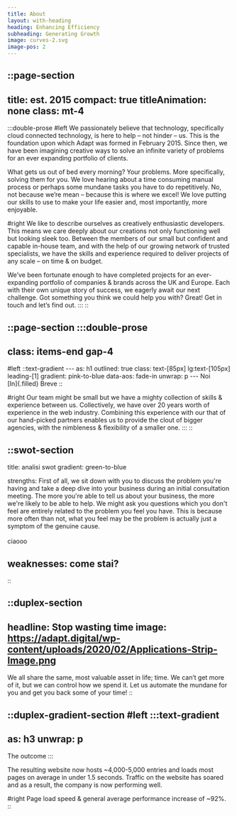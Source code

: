 ```yaml
---
title: About
layout: with-heading
heading: Enhancing Efficiency
subheading: Generating Growth
image: curves-2.svg
image-pos: 2
---
```


::page-section
---
title: est. 2015
compact: true
titleAnimation: none
class: mt-4
---
  :::double-prose
  #left
  We passionately believe that technology, specifically cloud connected technology, is here to help – not hinder – us. This is the foundation upon which Adapt was formed in February 2015. Since then, we have been imagining creative ways to solve an infinite variety of problems for an ever expanding portfolio of clients.

  What gets us out of bed every morning? Your problems. More specifically, solving them for you. We love hearing about a time consuming manual process or perhaps some mundane tasks you have to do repetitively. No, not because we’re mean – because this is where we excel! We love putting our skills to use to make your life easier and, most importantly, more enjoyable.

  #right
  We like to describe ourselves as creatively enthusiastic developers. This means we care deeply about our creations not only functioning well but looking sleek too. Between the members of our small but confident and capable in-house team, and with the help of our growing network of trusted specialists, we have the skills and experience required to deliver projects of any scale – on time & on budget.

  We’ve been fortunate enough to have completed projects for an ever-expanding portfolio of companies & brands across the UK and Europe. Each with their own unique story of success, we eagerly await our next challenge. Got something you think we could help you with? Great! Get in touch and let’s find out.
  :::
::

::page-section
  :::double-prose
  ---
  class: items-end gap-4
  ---
  #left
    ::text-gradient
    ---
    as: h1
    outlined: true
    class: text-[85px] lg:text-[105px] leading-[1]
    gradient: pink-to-blue
    data-aos: fade-in
    unwrap: p
    ---
    Noi <br> [In]{.filled} Breve
    ::

  #right
  Our team might be small but we have a mighty collection of skills & experience between us. Collectively, we have over 20 years worth of experience in the web industry. Combining this experience with our that of our hand-picked partners enables us to provide the clout of bigger agencies, with the nimbleness & flexibility of a smaller one.
  :::
::

::swot-section
---
title: analisi swot
gradient: green-to-blue

strengths: First of all, we sit down with you to discuss the problem you're having and take a deep dive into your business during an initial consultation meeting. The more you're able to tell us about your business, the more we're likely to be able to help. We might ask you questions which you don't feel are entirely related to the problem you feel you have. This is because more often than not, what you feel may be the problem is actually just a symptom of the genuine cause. <br> <br> ciaooo

weaknesses: come stai?
---
::

::duplex-section
---
headline: Stop wasting time
image: https://adapt.digital/wp-content/uploads/2020/02/Applications-Strip-Image.png
---
We all share the same, most valuable asset in life; time. We can’t get more of it, but we can control how we spend it. Let us automate the mundane for you and get you back some of your time!
::

::duplex-gradient-section
#left
  :::text-gradient
  ---
  as: h3
  unwrap: p
  ---
  The outcome
  :::

The resulting website now hosts ~4,000-5,000 entries and loads most pages on average in under 1.5 seconds. Traffic on the website has soared and as a result, the company is now performing well.

#right
Page load speed & general average performance increase of ~92%.
::